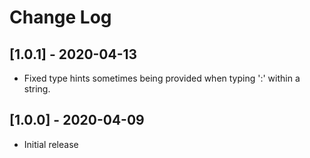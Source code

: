 # Change Log

## [1.0.1] - 2020-04-13

* Fixed type hints sometimes being provided when typing ':' within a string.

## [1.0.0] - 2020-04-09

* Initial release